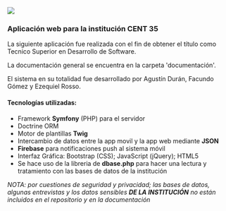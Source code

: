 ![](http://www.cent35campus.org/pluginfile.php/1/theme_uikit/logo/1428443708/LogoCent35_2015.png)

### Aplicación web para la institución CENT 35

La siguiente aplicación fue realizada con el fin de obtener el título como Tecnico Superior en Desarrollo de Software.

La documentación general se encuentra en la carpeta 'documentación'.

El sistema en su totalidad fue desarrollado por Agustín Durán, Facundo Gómez y Ezequiel Rosso.

#### Tecnologías utilizadas:

- Framework **Symfony** (PHP) para el servidor
- Doctrine ORM
- Motor de plantillas **Twig**
- Intercambio de datos entre la app movil y la app web mediante **JSON**
- **Firebase** para notificaciones push al sistema móvil
- Interfaz Gráfica: Bootstrap (CSS); JavaScript (jQuery); HTML5
- Se hace uso de la libreria de **dbase.php** para hacer una lectura y tratamiento con las bases de datos de la institución

*NOTA: por cuestiones de seguridad y privacidad; las bases de datos, algunas entrevistas y los datos sensibles **DE LA INSTITUCIÓN** no están incluidos en el repositorio y en la documentación*
